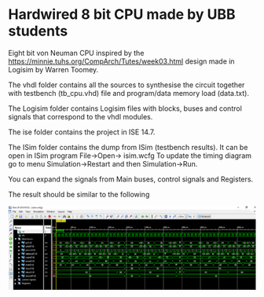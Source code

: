 # Hardwired 8 bit CPU made by UBB students
Eight bit von Neuman CPU inspired by the https://minnie.tuhs.org/CompArch/Tutes/week03.html design made in Logisim by Warren Toomey.

The vhdl folder contains all the sources to synthesise the circuit together with testbench (tb_cpu.vhd) file and program/data memory load (data.txt). 

The Logisim folder contains Logisim files with blocks, buses and control signals that correspond to the vhdl modules.

The ise folder contains the project in ISE 14.7.

The ISim folder contains the dump from ISim (testbench results). 
It can be open in ISim program File->Open-> isim.wcfg
To update the timing diagram go to menu Simulation->Restart and then Simulation->Run.

You can expand the signals from Main buses, control signals and Registers.

The result should be similar to the following 

![dummy text](ISIM.png?raw=true "CPU simulation")





